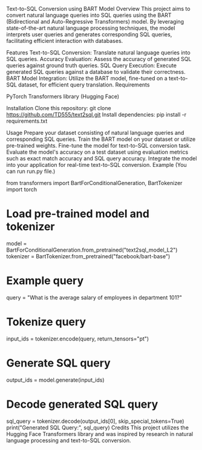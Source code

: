 Text-to-SQL Conversion using BART Model
Overview
This project aims to convert natural language queries into SQL queries using the BART (Bidirectional and Auto-Regressive Transformers) model. By leveraging state-of-the-art natural language processing techniques, the model interprets user queries and generates corresponding SQL queries, facilitating efficient interaction with databases.

Features
Text-to-SQL Conversion: Translate natural language queries into SQL queries.
Accuracy Evaluation: Assess the accuracy of generated SQL queries against ground truth queries.
SQL Query Execution: Execute generated SQL queries against a database to validate their correctness.
BART Model Integration: Utilize the BART model, fine-tuned on a text-to-SQL dataset, for efficient query translation.
Requirements

PyTorch
Transformers library (Hugging Face)

Installation
Clone this repository:
git clone https://github.com/TD555/text2sql.git
Install dependencies:
pip install -r requirements.txt

Usage
Prepare your dataset consisting of natural language queries and corresponding SQL queries.
Train the BART model on your dataset or utilize pre-trained weights.
Fine-tune the model for text-to-SQL conversion task.
Evaluate the model's accuracy on a test dataset using evaluation metrics such as exact match accuracy and SQL query accuracy.
Integrate the model into your application for real-time text-to-SQL conversion.
Example (You can run run.py file.)

from transformers import BartForConditionalGeneration, BartTokenizer
import torch

# Load pre-trained model and tokenizer
model = BartForConditionalGeneration.from_pretrained("text2sql_model_L2")
tokenizer = BartTokenizer.from_pretrained("facebook/bart-base")

# Example query
query = "What is the average salary of employees in department 101?"

# Tokenize query
input_ids = tokenizer.encode(query, return_tensors="pt")

# Generate SQL query
output_ids = model.generate(input_ids)

# Decode generated SQL query
sql_query = tokenizer.decode(output_ids[0], skip_special_tokens=True)
print("Generated SQL Query:", sql_query)
Credits
This project utilizes the Hugging Face Transformers library and was inspired by research in natural language processing and text-to-SQL conversion.
